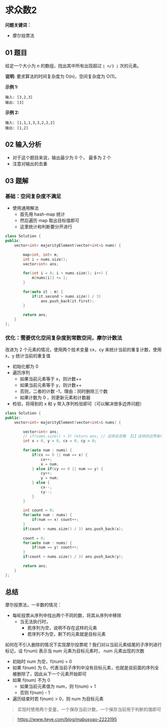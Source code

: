 # 求众数2
**问题关键词：**

- 摩尔投票法

## 01 题目

给定一个大小为 *n* 的数组，找出其中所有出现超过 `⌊ n/3 ⌋` 次的元素。

**说明:** 要求算法的时间复杂度为 O(n)，空间复杂度为 O(1)。

**示例 1:**

```
输入: [3,2,3]
输出: [3]
```

**示例 2:**

```
输入: [1,1,1,3,3,2,2,2]
输出: [1,2]
```

## 02 输入分析

- 对于这个题目来说，输出最少为 0 个， 最多为 2 个
- 注意对输出的去重

## 03 题解

### 基础：空间复杂度不满足

- 使用通用解法
  - 首先用 hash-map 统计
  - 然后遍历 map 取出目标值即可
  - 这里统计和判断要分开进行

```c++
class Solution {
public:
    vector<int> majorityElement(vector<int>& nums) {
        
        map<int, int> m;
        int i = nums.size();
        vector<int> ans;
        
        for(int i = 0; i < nums.size(); i++) {
            m[nums[i]] += 1;
        }
        
        for(auto it : m) {
            if(it.second > nums.size() / 3)
                ans.push_back(it.first);
        }
        
        return ans;
    }
};
```

### 优化：需要优化空间复杂度到常数空间，摩尔计数法

改进为 2 个元素的情况，使用两个技术变量 cx，cy 来统计当前的重复计数，使用 x，y 统计当前的重复值

- 初始化都为 0
- 遍历序列
  - 如果当前元素等于 x，则计数++
  - 如果当前元素等于 y，则计数++
  - 否则，二者的计数 -1，理由：同时删除三个数
  - 如果计数为 0 ，则更新元素和计数器
- 检验，将得到的 x 和 y 带入序列检验即可（可以解决很多边界问题）

```c++
class Solution {
public:
    vector<int> majorityElement(vector<int>& nums) {
        
        vector<int> ans;
        // if(nums.size() < 3) return ans; // 这样会忽略 【1】这样的边界条件
        int x = 0, y = 0, cx = 0, cy = 0;
        
        for(auto num : nums) {
            if(cx == 0 || num == x) {
                cx++;
                x = num;
            } else if(cy == 0 || num == y) {
                cy++;
                y = num;
            } else {
                cx--;
                cy--;
            }
        }
        
        int count = 0;
        for(auto num : nums) {
            if(num == x) count++;
        }
        if(count > nums.size() / 3) ans.push_back(x);
        
        count = 0;
        for(auto num : nums) {
            if(num == y) count++;
        }
        if(count > nums.size() / 3) ans.push_back(y);
        
        return ans;
    }
};
```



## 总结

摩尔投票法，一半数的情况：

- 每轮投票从序列中找出两个不同的数，将其从序列中移除
  - 当无法执行时，
    - 若序列为空，说明不存在这样的元素
    - 若序列不为空，剩下的元素就是目标元素

如何在不引入删除的情况下实现摩尔投票呢？我们对以当前元素结尾的子序列进行标记，设 f(num) 表示当 num 元素为目标元素时， num 元素出现的次数

- 初始时 num 为空，f(num) = 0
- 如果 f(num) 为 0，代表当前子序列中没有目标元素，也就是说前面的序列全被删除了，因此从下一个元素开始即可
- 如果 f(num) 不为 0
  - 如果当前元素值为 num，则  f(num) + 1
  - 否则 f(num) - 1
- 遍历结束时若 f(num) > 0，则 num 为目标元素

> 实现时使用两个变量，一个保存当前计数，一个保存当前用于判断的值即可

>  https://www.iteye.com/blog/mabusyao-2223195